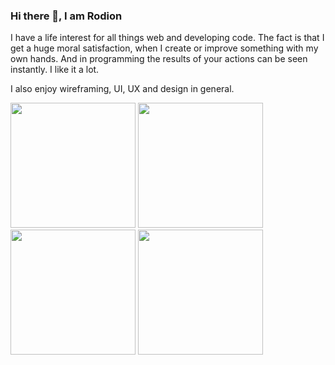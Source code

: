 ### Hi there 👋, I am Rodion

I have a life interest for all things web and developing code. The fact is that I get a huge moral satisfaction, when I create or improve something with my own hands. And in programming the results of your actions can be seen instantly. I like it a lot. 

I also enjoy wireframing, UI, UX and design in general.

<a href="#"><img src="https://giffiles.alphacoders.com/167/1674.gif" height="200px"></a>
<a href="#"><img src="https://giffiles.alphacoders.com/167/1674.gif" height="200px"></a>
<a href="#"><img src="https://giffiles.alphacoders.com/167/1674.gif" height="200px"></a>
<a href="#"><img src="https://giffiles.alphacoders.com/167/1674.gif" height="200px"></a>




<!--
**rodionsibov/rodionsibov** is a ✨ _special_ ✨ repository because its `README.md` (this file) appears on your GitHub profile.

Here are some ideas to get you started:

- 🔭 I’m currently working on ...
- 🌱 I’m currently learning ...
- 👯 I’m looking to collaborate on ...
- 🤔 I’m looking for help with ...
- 💬 Ask me about ...
- 📫 How to reach me: ...
- 😄 Pronouns: ...
- ⚡ Fun fact: ...
-->
